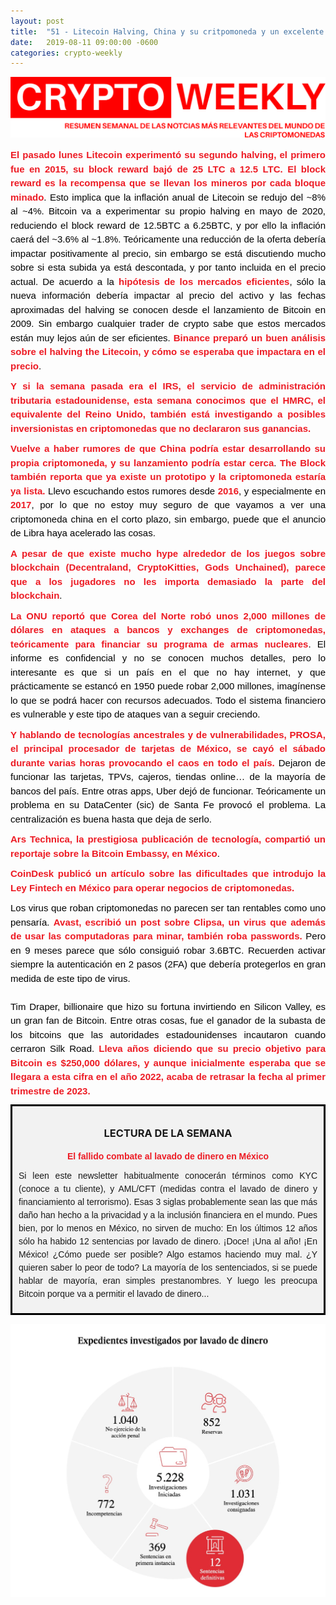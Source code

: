 ```yaml
---
layout: post
title:  "51 - Litecoin Halving, China y su critpomoneda y un excelente reportaje sobre el lavado de dinero en México"
date:   2019-08-11 09:00:00 -0600
categories: crypto-weekly
---
```


![Banner](/../images/banner.png)

 <p dir="ltr" style="text-align: justify;margin: 10px 0;padding: 0;mso-line-height-rule: exactly;-ms-text-size-adjust: 100%;-webkit-text-size-adjust: 100%;color: #000000;font-family: Helvetica;font-size: 15px;line-height: 150%;"><a href="https://www.coindesk.com/litecoin-just-halved-its-crypto-rewards-for-miners" style="mso-line-height-rule: exactly;-ms-text-size-adjust: 100%;-webkit-text-size-adjust: 100%;color: #ED1B24;font-weight: bold;text-decoration: none;">El pasado lunes Litecoin experimentó su segundo halving, el primero fue en 2015, su block reward bajó de 25 LTC a 12.5 LTC. El block reward es la recompensa que se llevan los mineros por cada bloque minado</a>. Esto implica que la inflación anual de Litecoin se redujo del ~8% al ~4%. Bitcoin va a experimentar su propio halving en mayo de 2020, reduciendo el block reward de 12.5BTC a 6.25BTC, y por ello la inflación caerá del ~3.6% al ~1.8%. Teóricamente una reducción de la oferta debería impactar positivamente al precio, sin embargo se está discutiendo mucho sobre si esta subida ya está descontada, y por tanto incluida en el precio actual. De acuerdo a la <a href="https://en.wikipedia.org/wiki/Efficient-market_hypothesis" style="mso-line-height-rule: exactly;-ms-text-size-adjust: 100%;-webkit-text-size-adjust: 100%;color: #ED1B24;font-weight: bold;text-decoration: none;">hipótesis de los mercados eficientes</a>, sólo la nueva información debería impactar al precio del activo y las fechas aproximadas del halving se conocen desde el lanzamiento de Bitcoin en 2009. Sin embargo cualquier trader de crypto sabe que estos mercados están muy lejos aún de ser eficientes. <a href="https://info.binance.com/en/research/marketresearch/img/issue6/Binance-Research-Litecoin-Halving.pdf" style="mso-line-height-rule: exactly;-ms-text-size-adjust: 100%;-webkit-text-size-adjust: 100%;color: #ED1B24;font-weight: bold;text-decoration: none;">Binance preparó un buen análisis sobre el halving the Litecoin, y cómo se esperaba que impactara en el precio</a>.&nbsp;</p>

<p dir="ltr" style="text-align: justify;margin: 10px 0;padding: 0;mso-line-height-rule: exactly;-ms-text-size-adjust: 100%;-webkit-text-size-adjust: 100%;color: #000000;font-family: Helvetica;font-size: 15px;line-height: 150%;"><a href="https://www.coindesk.com/british-tax-authority-seeks-customer-data-from-crypto-exchanges-in-search-of-tax-evaders" style="mso-line-height-rule: exactly;-ms-text-size-adjust: 100%;-webkit-text-size-adjust: 100%;color: #ED1B24;font-weight: bold;text-decoration: none;">Y si la semana pasada era el IRS, el servicio de administración tributaria estadounidense, esta semana conocimos que el HMRC, el equivalente del Reino Unido, también está investigando a posibles inversionistas en criptomonedas que no declararon sus ganancias.&nbsp;</a></p>

<p dir="ltr" style="text-align: justify;margin: 10px 0;padding: 0;mso-line-height-rule: exactly;-ms-text-size-adjust: 100%;-webkit-text-size-adjust: 100%;color: #000000;font-family: Helvetica;font-size: 15px;line-height: 150%;"><a href="https://www.tokenpost.com/PBoC-seeks-to-accelerate-the-pace-of-digital-currency-RD-this-year-2905" style="mso-line-height-rule: exactly;-ms-text-size-adjust: 100%;-webkit-text-size-adjust: 100%;color: #ED1B24;font-weight: bold;text-decoration: none;">Vuelve a haber rumores de que China podría estar desarrollando su propia criptomoneda, y su lanzamiento podría estar cerca</a>. <a href="https://www.theblockcrypto.com/category/asia/china/" style="mso-line-height-rule: exactly;-ms-text-size-adjust: 100%;-webkit-text-size-adjust: 100%;color: #ED1B24;font-weight: bold;text-decoration: none;">The Block también reporta que ya existe un prototipo y la criptomoneda estaría ya lista.</a> Llevo escuchando estos rumores desde <a href="http://www.econotimes.com/PBoC-tests-blockchain-based-digital-currency-with-commercial-banks-507508" style="mso-line-height-rule: exactly;-ms-text-size-adjust: 100%;-webkit-text-size-adjust: 100%;color: #ED1B24;font-weight: bold;text-decoration: none;">2016</a>, y especialmente en <a href="https://www.econotimes.com/PBoC-opens-digital-currency-research-institute-in-Beijing-785568" style="mso-line-height-rule: exactly;-ms-text-size-adjust: 100%;-webkit-text-size-adjust: 100%;color: #ED1B24;font-weight: bold;text-decoration: none;">2017</a>, por lo que no estoy muy seguro de que vayamos a ver una criptomoneda china en el corto plazo, sin embargo, puede que el anuncio de Libra haya acelerado las cosas.</p>

<p dir="ltr" style="text-align: justify;margin: 10px 0;padding: 0;mso-line-height-rule: exactly;-ms-text-size-adjust: 100%;-webkit-text-size-adjust: 100%;color: #000000;font-family: Helvetica;font-size: 15px;line-height: 150%;"><a href="https://www.coindesk.com/crypto-gamers-are-showing-little-interest-in-the-decentralized-nature-of-nfts" style="mso-line-height-rule: exactly;-ms-text-size-adjust: 100%;-webkit-text-size-adjust: 100%;color: #ED1B24;font-weight: bold;text-decoration: none;">A pesar de que existe mucho hype alrededor de los juegos sobre blockchain (Decentraland, CryptoKitties, Gods Unchained), parece que a los jugadores no les importa demasiado la parte del blockchain</a>.&nbsp;</p>

<p dir="ltr" style="text-align: justify;margin: 10px 0;padding: 0;mso-line-height-rule: exactly;-ms-text-size-adjust: 100%;-webkit-text-size-adjust: 100%;color: #000000;font-family: Helvetica;font-size: 15px;line-height: 150%;"><a href="https://www.reuters.com/article/us-northkorea-cyber-un/north-korea-took-2-billion-in-cyberattacks-to-fund-weapons-program-u-n-report-idUSKCN1UV1ZX" style="mso-line-height-rule: exactly;-ms-text-size-adjust: 100%;-webkit-text-size-adjust: 100%;color: #ED1B24;font-weight: bold;text-decoration: none;">La ONU reportó que Corea del Norte robó unos 2,000 millones de dólares en ataques a bancos y exchanges de criptomonedas, teóricamente para financiar su programa de armas nucleares</a>. El informe es confidencial y no se conocen muchos detalles, pero lo interesante es que si un país en el que no hay internet, y que prácticamente se estancó en 1950 puede robar 2,000 millones, imagínense lo que se podrá hacer con recursos adecuados. Todo el sistema financiero es vulnerable y este tipo de ataques van a seguir creciendo.&nbsp;</p>

<p dir="ltr" style="text-align: justify;margin: 10px 0;padding: 0;mso-line-height-rule: exactly;-ms-text-size-adjust: 100%;-webkit-text-size-adjust: 100%;color: #000000;font-family: Helvetica;font-size: 15px;line-height: 150%;"><a href="https://www.elfinanciero.com.mx/economia/falla-en-data-center-genera-caos-en-el-uso-de-tarjetas-en-mexico" style="mso-line-height-rule: exactly;-ms-text-size-adjust: 100%;-webkit-text-size-adjust: 100%;color: #ED1B24;font-weight: bold;text-decoration: none;">Y hablando de tecnologías ancestrales y de vulnerabilidades, PROSA, el principal procesador de tarjetas de México, se cayó el sábado durante varias horas provocando el caos en todo el país.</a> Dejaron de funcionar las tarjetas, TPVs, cajeros, tiendas online… de la mayoría de bancos del país. Entre otras apps, Uber dejó de funcionar. Teóricamente un problema en su DataCenter (sic) de Santa Fe provocó el problema. La centralización es buena hasta que deja de serlo.</p>

<p dir="ltr" style="text-align: justify;margin: 10px 0;padding: 0;mso-line-height-rule: exactly;-ms-text-size-adjust: 100%;-webkit-text-size-adjust: 100%;color: #000000;font-family: Helvetica;font-size: 15px;line-height: 150%;"><a href="https://arstechnica.com/tech-policy/2019/08/i-tried-to-pay-with-bitcoin-at-a-mexico-city-bar-it-didnt-go-well/" style="mso-line-height-rule: exactly;-ms-text-size-adjust: 100%;-webkit-text-size-adjust: 100%;color: #ED1B24;font-weight: bold;text-decoration: none;">Ars Technica, la prestigiosa publicación de tecnología, compartió un reportaje sobre la Bitcoin Embassy, en México</a>.&nbsp;</p>

<p dir="ltr" style="text-align: justify;margin: 10px 0;padding: 0;mso-line-height-rule: exactly;-ms-text-size-adjust: 100%;-webkit-text-size-adjust: 100%;color: #000000;font-family: Helvetica;font-size: 15px;line-height: 150%;"><a href="https://www.coindesk.com/experts-say-mexicos-regulations-raise-the-bar-too-high-for-crypto-entrepreneurs" style="mso-line-height-rule: exactly;-ms-text-size-adjust: 100%;-webkit-text-size-adjust: 100%;color: #ED1B24;font-weight: bold;text-decoration: none;">CoinDesk publicó un artículo sobre las dificultades que introdujo la Ley Fintech en México para operar negocios de criptomonedas.</a>&nbsp;</p>

<p dir="ltr" style="text-align: justify;margin: 10px 0;padding: 0;mso-line-height-rule: exactly;-ms-text-size-adjust: 100%;-webkit-text-size-adjust: 100%;color: #000000;font-family: Helvetica;font-size: 15px;line-height: 150%;">Los virus que roban criptomonedas no parecen ser tan rentables como uno pensaría. <a href="https://decoded.avast.io/janrubin/clipsa-multipurpose-password-stealer/" style="mso-line-height-rule: exactly;-ms-text-size-adjust: 100%;-webkit-text-size-adjust: 100%;color: #ED1B24;font-weight: bold;text-decoration: none;">Avast, escribió un post sobre Clipsa, un virus que además de usar las computadoras para minar, también roba passwords.</a> Pero en 9 meses parece que sólo consiguió robar 3.6BTC. Recuerden activar siempre la autenticación en 2 pasos (2FA) que debería protegerlos en gran medida de este tipo de virus.&nbsp;<br>
<br>
Tim Draper, billionaire que hizo su fortuna invirtiendo en Silicon Valley, es un gran fan de Bitcoin. Entre otras cosas, fue el ganador de la subasta de los bitcoins que las autoridades estadounidenses incautaron cuando cerraron Silk Road. <a href="https://finance.yahoo.com/news/billionaire-investor-tim-draper-is-hedging-his-250000-bitcoin-price-call-222610873.html" style="mso-line-height-rule: exactly;-ms-text-size-adjust: 100%;-webkit-text-size-adjust: 100%;color: #ED1B24;font-weight: bold;text-decoration: none;">Lleva años diciendo que su precio objetivo para Bitcoin es $250,000 dólares, y aunque inicialmente esperaba que se llegara a esta cifra en el año 2022, acaba de retrasar la fecha al primer trimestre de 2023. </a></p>


<div style="border: 3px solid black;background: #F2F2F2; padding: 10px">
<div style="text-align: center;">
	<h3>LECTURA DE LA SEMANA</h3>
</div>

<div>
<div style="text-align: center;">
<p dir="ltr" style="text-align: center;color: #F2F2F2;font-family: Helvetica;font-size: 14px;font-weight: normal;margin: 10px 0;padding: 0;mso-line-height-rule: exactly;-ms-text-size-adjust: 100%;-webkit-text-size-adjust: 100%;line-height: 150%;"><strong id="docs-internal-guid-0094980f-7fff-2ee4-e338-8191fb91f4b2"><a href="https://elpais.com/especiales/2019/lavado-dinero/capitulo1.html" style="mso-line-height-rule: exactly;-ms-text-size-adjust: 100%;-webkit-text-size-adjust: 100%;color: #ED1B24;font-weight: bold;text-decoration: none;">El fallido combate al lavado de dinero en México</a></strong></p>

<p dir="ltr" style="text-align: justify;font-family: Helvetica;font-size: 14px;font-weight: normal;margin: 10px 0;padding: 0;mso-line-height-rule: exactly;-ms-text-size-adjust: 100%;-webkit-text-size-adjust: 100%;line-height: 150%;">Si leen este newsletter habitualmente conocerán términos como KYC (conoce a tu cliente), y AML/CFT (medidas contra el lavado de dinero y financiamiento al terrorismo). Esas 3 siglas probablemente sean las que más daño han hecho a la privacidad y a la inclusión financiera en el mundo. Pues bien, por lo menos en México, no sirven de mucho: En los últimos 12 años sólo ha habido 12 sentencias por lavado de dinero. ¡Doce! ¡Una al año! ¡En México! ¿Cómo puede ser posible? Algo estamos haciendo muy mal. ¿Y quieren saber lo peor de todo? La mayoría de los sentenciados, si se puede hablar de mayoría, eran simples prestanombres. Y luego les preocupa Bitcoin porque va a permitir el lavado de dinero...</p>
</div>
</div>
</div>


![Image](/../images/51.jpeg)



[jekyll-docs]: https://jekyllrb.com/docs/home
[jekyll-gh]:   https://github.com/jekyll/jekyll
[jekyll-talk]: https://talk.jekyllrb.com/
